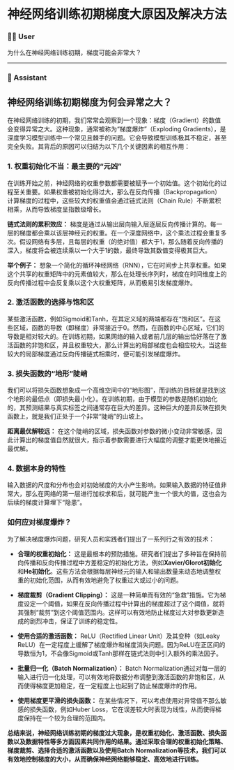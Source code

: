# 神经网络训练初期梯度大原因及解决方法

### 🧑‍💻 User

为什么在神经网络训练初期，梯度可能会非常大？

---

### 🤖 Assistant

## 神经网络训练初期梯度为何会异常之大？

在神经网络训练的初期，我们常常会观察到一个现象：梯度（Gradient）的数值会变得异常之大。这种现象，通常被称为“梯度爆炸”（Exploding Gradients），是深度学习模型训练中一个常见且棘手的问题。它会导致模型训练极其不稳定，甚至完全失败。其背后的原因可以归结为以下几个关键因素的相互作用：

### 1. 权重初始化不当：最主要的“元凶”

在训练开始之前，神经网络的权重参数都需要被赋予一个初始值。这个初始化的过程至关重要。如果权重被初始化得过大，那么在反向传播（Backpropagation）计算梯度的过程中，这些较大的权重值会通过链式法则（Chain Rule）不断累积相乘，从而导致梯度呈指数级增长。

**链式法则的累积效应：** 梯度是通过从输出层向输入层逐层反向传播计算的。每一层的梯度都会乘以该层神经元的权重。在一个深度网络中，这个乘法过程会重复多次。假设网络有多层，且每层的权重（的绝对值）都大于1，那么随着反向传播的深入，梯度将会被连续乘以一个大于1的数，最终导致其数值变得极其巨大。

**举个例子：** 想象一个简化的循环神经网络（RNN），它在时间步上共享权重。如果这个共享的权重矩阵中的元素值较大，那么在处理长序列时，梯度在时间维度上的反向传播过程中会反复乘以这个大权重矩阵，从而极易引发梯度爆炸。

### 2. 激活函数的选择与饱和区

某些激活函数，例如Sigmoid和Tanh，在其定义域的两端都存在“饱和区”。在这些区域，函数的导数（即梯度）非常接近于0。然而，在函数的中心区域，它们的导数是相对较大的。在训练初期，如果网络的输入或者前几层的输出恰好落在了激活函数的非饱和区，并且权重较大，那么计算出的局部梯度也会相应较大。当这些较大的局部梯度通过反向传播链式相乘时，便可能引发梯度爆炸。

### 3. 损失函数的“地形”陡峭

我们可以将损失函数想象成一个高维空间中的“地形图”，而训练的目标就是找到这个地形的最低点（即损失最小化）。在训练初期，由于模型的参数是随机初始化的，其预测结果与真实标签之间通常存在巨大的差异。这种巨大的差异反映在损失函数上，就是我们正处于一个非常“陡峭”的山坡上。

**距离最优解较远：** 在这个陡峭的区域，损失函数对参数的微小变动非常敏感，因此计算出的梯度值自然就很大，指示着参数需要进行大幅度的调整才能更快地接近最优解。

### 4. 数据本身的特性

输入数据的尺度和分布也会对初始梯度的大小产生影响。如果输入数据的特征值非常大，那么在网络的第一层进行加权求和后，就可能产生一个很大的值，这也会为后续的梯度计算埋下“隐患”。

### 如何应对梯度爆炸？

为了解决梯度爆炸问题，研究人员和实践者们提出了一系列行之有效的技术：

* **合理的权重初始化：** 这是最根本的预防措施。研究者们提出了多种旨在保持前向传播和反向传播过程中方差稳定的初始化方法，例如**Xavier/Glorot初始化**和**He初始化**。这些方法会根据每层神经元的输入和输出数量来动态地调整权重的初始化范围，从而有效地避免了权重过大或过小的问题。

* **梯度裁剪（Gradient Clipping）：** 这是一种简单而有效的“急救”措施。它为梯度设定一个阈值，如果在反向传播过程中计算出的梯度超过了这个阈值，就将其强制“裁剪”到这个阈值范围内。这样可以有效地防止梯度过大对参数更新造成的剧烈冲击，保证了训练的稳定性。

* **使用合适的激活函数：** ReLU（Rectified Linear Unit）及其变种（如Leaky ReLU）在一定程度上缓解了梯度爆炸和梯度消失问题。因为ReLU在正区间的导数恒为1，不会像Sigmoid或Tanh那样在链式法则中引入额外的乘法因子。

* **批量归一化（Batch Normalization）：** Batch Normalization通过对每一层的输入进行归一化处理，可以有效地将数据分布调整到激活函数的非饱和区，从而使得梯度更加稳定，在一定程度上也起到了防止梯度爆炸的作用。

* **使用梯度更平滑的损失函数：** 在某些情况下，可以考虑使用对异常值不那么敏感的损失函数，例如Huber Loss，它在误差较大时表现为线性，从而使得梯度保持在一个较为合理的范围内。

**总结来说，神经网络训练初期的梯度过大现象，是权重初始化、激活函数、损失函数以及数据特性等多方面因素共同作用的结果。通过采取合理的权重初始化策略、梯度裁剪、选择合适的激活函数以及使用Batch Normalization等技术，我们可以有效地控制梯度的大小，从而确保神经网络能够稳定、高效地进行训练。**